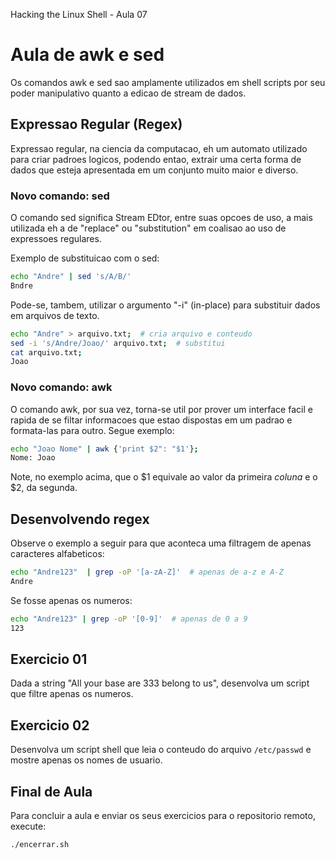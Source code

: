 Hacking the Linux Shell - Aula 07

# Aula de awk e sed
Os comandos awk e sed sao amplamente utilizados em shell scripts por seu poder manipulativo quanto a edicao de stream de dados.

## Expressao Regular (Regex)
Expressao regular, na ciencia da computacao, eh um automato  utilizado para criar padroes logicos, podendo entao, extrair uma certa forma de dados que esteja apresentada em um conjunto muito maior e diverso.


### Novo comando: sed
O comando sed significa Stream EDtor, entre suas opcoes de uso, a mais utilizada eh a de "replace" ou "substitution" em coalisao ao uso de expressoes regulares.

Exemplo de substituicao com o sed:
```bash
echo "Andre" | sed 's/A/B/'
Bndre
```

Pode-se, tambem, utilizar o argumento "-i" (in-place) para substituir dados em arquivos de texto.
```bash
echo "Andre" > arquivo.txt;  # cria arquivo e conteudo
sed -i 's/Andre/Joao/' arquivo.txt;  # substitui
cat arquivo.txt;
Joao
```

### Novo comando: awk
O comando awk, por sua vez, torna-se util por prover um interface facil e rapida de se filtar informacoes que estao dispostas em um padrao e formata-las para outro. Segue exemplo:
```bash
echo "Joao Nome" | awk {'print $2": "$1'};
Nome: Joao
```

Note, no exemplo acima, que o $1 equivale ao valor da primeira _coluna_ e o $2, da segunda.


## Desenvolvendo regex
Observe o exemplo a seguir para que aconteca uma filtragem de apenas caracteres alfabeticos:

```bash
echo "Andre123"  | grep -oP '[a-zA-Z]'  # apenas de a-z e A-Z
Andre
```

Se fosse apenas os numeros:
```bash
echo "Andre123" | grep -oP '[0-9]'  # apenas de 0 a 9
123
```

## Exercicio 01
Dada a string "All your base are 333 belong to us", desenvolva um script que filtre apenas os numeros.

## Exercicio 02
Desenvolva um script shell que leia o conteudo do arquivo `/etc/passwd` e mostre apenas os nomes de usuario.

## Final de Aula
Para concluir a aula e enviar os seus exercicios para o repositorio remoto, execute:
```bash
./encerrar.sh
```
